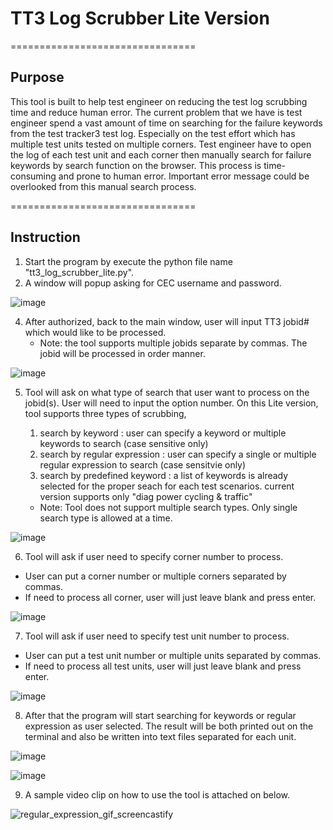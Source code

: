 # TT3 Log Scrubber Lite Version
================================
## Purpose

This tool is built to help test engineer on reducing the test log scrubbing time and reduce human error. 
The current problem that we have is test engineer spend a vast amount of time on searching for the failure keywords from the test tracker3 test log. 
Especially on the test effort which has multiple test units tested on multiple corners. Test engineer have to open the log of each test unit and each corner then manually search for failure keywords by search function on the browser.
This process is time-consuming and prone to human error. Important error message could be overlooked from this manual search process.

================================
## Instruction
1. Start the program by execute the python file name "tt3_log_scrubber_lite.py".
2. A window will popup asking for CEC username and password.

![image](https://github.com/user-attachments/assets/9d549ff3-e9cc-49f8-91a3-42fa5baf3d7a)


4. After authorized, back to the main window, user will input TT3 jobid# which would like to be processed.
   * Note: the tool supports multiple jobids separate by commas. The jobid will be processed in order manner.
  
![image](https://github.com/user-attachments/assets/56ec4061-8f73-4fd7-89f4-c4e3950a3d96)


5. Tool will ask on what type of search that user want to process on the jobid(s). User will need to input the option number.
   On this Lite version, tool supports three types of scrubbing,
     1. search by keyword : user can specify a keyword or multiple keywords to search (case sensitive only)
     2. search by regular expression : user can specify a single or multiple regular expression to search (case sensitvie only)
     3. search by predefined keyword : a list of keywords is already selected for the proper seach for each test scenarios.
        current version supports only "diag power cycling & traffic"
        
     * Note: Tool does not support multiple search types. Only single search type is allowed at a time.

![image](https://github.com/user-attachments/assets/1a56626e-de8b-4cf9-933f-c18fac3ce4fc)

6. Tool will ask if user need to specify corner number to process.
  - User can put a corner number or multiple corners separated by commas.
  - If need to process all corner, user will just leave blank and press enter.

![image](https://github.com/user-attachments/assets/4af18e2f-a13f-4cf6-8b96-10fa584c1195)

7. Tool will ask if user need to specify test unit number to process.
  - User can put a test unit number or multiple units separated by commas.
  - If need to process all test units, user will just leave blank and press enter.

![image](https://github.com/user-attachments/assets/344b4ad0-026a-4a48-9eb7-bd50f8a6af2a)

8. After that the program will start searching for keywords or regular expression as user selected.
   The result will be both printed out on the terminal and also be written into text files separated for each unit.

![image](https://github.com/user-attachments/assets/7a09a329-0f85-420f-8836-7bcd3cc4ee69)

![image](https://github.com/user-attachments/assets/4ed2f293-e40c-46ba-8708-27b565fa8c44)

9. A sample video clip on how to use the tool is attached on below.
    
 ![regular_expression_gif_screencastify](https://github.com/user-attachments/assets/72a2af5a-96ea-4108-91d9-19136f6f52b7)

   
